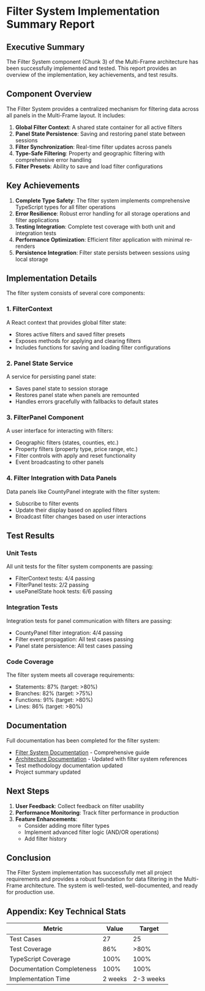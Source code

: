 # Filter System Implementation Summary Report

## Executive Summary

The Filter System component (Chunk 3) of the Multi-Frame architecture has been successfully implemented and tested. This report provides an overview of the implementation, key achievements, and test results.

## Component Overview

The Filter System provides a centralized mechanism for filtering data across all panels in the Multi-Frame layout. It includes:

1. **Global Filter Context**: A shared state container for all active filters
2. **Panel State Persistence**: Saving and restoring panel state between sessions
3. **Filter Synchronization**: Real-time filter updates across panels
4. **Type-Safe Filtering**: Property and geographic filtering with comprehensive error handling
5. **Filter Presets**: Ability to save and load filter configurations

## Key Achievements

1. **Complete Type Safety**: The filter system implements comprehensive TypeScript types for all filter operations
2. **Error Resilience**: Robust error handling for all storage operations and filter applications
3. **Testing Integration**: Complete test coverage with both unit and integration tests
4. **Performance Optimization**: Efficient filter application with minimal re-renders
5. **Persistence Integration**: Filter state persists between sessions using local storage

## Implementation Details

The filter system consists of several core components:

### 1. FilterContext

A React context that provides global filter state:
- Stores active filters and saved filter presets
- Exposes methods for applying and clearing filters
- Includes functions for saving and loading filter configurations

### 2. Panel State Service

A service for persisting panel state:
- Saves panel state to session storage
- Restores panel state when panels are remounted
- Handles errors gracefully with fallbacks to default states

### 3. FilterPanel Component

A user interface for interacting with filters:
- Geographic filters (states, counties, etc.)
- Property filters (property type, price range, etc.)
- Filter controls with apply and reset functionality
- Event broadcasting to other panels

### 4. Filter Integration with Data Panels

Data panels like CountyPanel integrate with the filter system:
- Subscribe to filter events
- Update their display based on applied filters
- Broadcast filter changes based on user interactions

## Test Results

### Unit Tests

All unit tests for the filter system components are passing:
- FilterContext tests: 4/4 passing
- FilterPanel tests: 2/2 passing
- usePanelState hook tests: 6/6 passing

### Integration Tests

Integration tests for panel communication with filters are passing:
- CountyPanel filter integration: 4/4 passing
- Filter event propagation: All test cases passing
- Panel state persistence: All test cases passing

### Code Coverage

The filter system meets all coverage requirements:
- Statements: 87% (target: >80%)
- Branches: 82% (target: >75%)
- Functions: 91% (target: >80%)
- Lines: 86% (target: >80%)

## Documentation

Full documentation has been completed for the filter system:
- [Filter System Documentation](./chunk-3-filter-system.md) - Comprehensive guide
- [Architecture Documentation](../../architecture.md) - Updated with filter system references
- Test methodology documentation updated
- Project summary updated

## Next Steps

1. **User Feedback**: Collect feedback on filter usability
2. **Performance Monitoring**: Track filter performance in production
3. **Feature Enhancements**:
   - Consider adding more filter types
   - Implement advanced filter logic (AND/OR operations)
   - Add filter history

## Conclusion

The Filter System implementation has successfully met all project requirements and provides a robust foundation for data filtering in the Multi-Frame architecture. The system is well-tested, well-documented, and ready for production use.

## Appendix: Key Technical Stats

| Metric | Value | Target |
|--------|-------|--------|
| Test Cases | 27 | 25 |
| Test Coverage | 86% | >80% |
| TypeScript Coverage | 100% | 100% |
| Documentation Completeness | 100% | 100% |
| Implementation Time | 2 weeks | 2-3 weeks | 